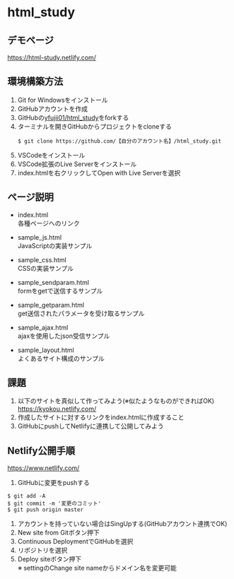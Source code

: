 # html_study

## デモページ
https://html-study.netlify.com/

## 環境構築方法

1. Git for Windowsをインストール
1. GitHubアカウントを作成
1. GitHubの<a href="https://github.com/yfujii01/html_study">yfujii01/html_study</a>をforkする
1. ターミナルを開きGitHubからプロジェクトをcloneする
    ```
    $ git clone https://github.com/【自分のアカウント名】/html_study.git
    ```
1. VSCodeをインストール
1. VSCode拡張のLive Serverをインストール
1. index.htmlを右クリックしてOpen with Live Serverを選択

## ページ説明

* index.html  
各種ページへのリンク

* sample_js.html  
JavaScriptの実装サンプル

* sample_css.html  
CSSの実装サンプル

* sample_sendparam.html  
formをgetで送信するサンプル

* sample_getparam.html  
get送信されたパラメータを受け取るサンプル

* sample_ajax.html  
ajaxを使用したjson受信サンプル

* sample_layout.html  
よくあるサイト構成のサンプル

## 課題

1. 以下のサイトを真似して作ってみよう(※似たようなものができればOK)  
https://kyokou.netlify.com/
2. 作成したサイトに対するリンクをindex.htmlに作成すること
3. GitHubにpushしてNetlifyに連携して公開してみよう

## Netlify公開手順

https://www.netlify.com/

1. GitHubに変更をpushする  
```
$ git add -A
$ git commit -m '変更のコミット'
$ git push origin master
```
1. アカウントを持っていない場合はSingUpする(GitHubアカウント連携でOK)  
1. New site from Gitボタン押下  
1. Continuous DeploymentでGitHubを選択  
1. リポジトリを選択  
1. Deploy siteボタン押下  
※ settingのChange site nameからドメイン名を変更可能
